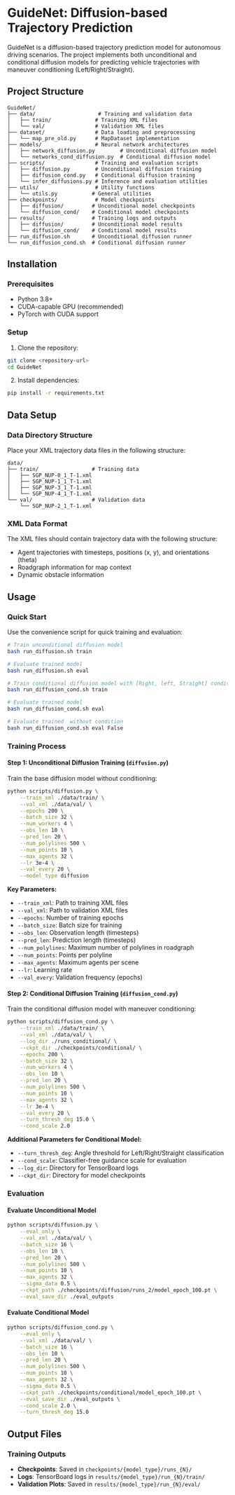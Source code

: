 # GuideNet: Diffusion-based Trajectory Prediction

GuideNet is a diffusion-based trajectory prediction model for autonomous driving scenarios. The project implements both unconditional and conditional diffusion models for predicting vehicle trajectories with maneuver conditioning (Left/Right/Straight).

## Project Structure

```
GuideNet/
├── data/                    # Training and validation data
│   ├── train/              # Training XML files
│   └── val/                # Validation XML files
├── dataset/                # Data loading and preprocessing
│   └── map_pre_old.py      # MapDataset implementation
├── models/                 # Neural network architectures
│   ├── network_diffusion.py        # Unconditional diffusion model
│   └── networks_cond_diffusion.py  # Conditional diffusion model
├── scripts/                # Training and evaluation scripts
│   ├── diffusion.py        # Unconditional diffusion training
│   ├── diffusion_cond.py   # Conditional diffusion training
│   └── infer_diffusions.py # Inference and evaluation utilities
├── utils/                  # Utility functions
│   └── utils.py           # General utilities
├── checkpoints/            # Model checkpoints
│   ├── diffusion/         # Unconditional model checkpoints
│   └── diffusion_cond/    # Conditional model checkpoints
├── results/               # Training logs and outputs
│   ├── diffusion/         # Unconditional model results
│   └── diffusion_cond/    # Conditional model results
├── run_diffusion.sh       # Unconditional diffusion runner
└── run_diffusion_cond.sh  # Conditional diffusion runner
```

## Installation

### Prerequisites

- Python 3.8+
- CUDA-capable GPU (recommended)
- PyTorch with CUDA support

### Setup

1. Clone the repository:
```bash
git clone <repository-url>
cd GuideNet
```

2. Install dependencies:
```bash
pip install -r requirements.txt
```


## Data Setup

### Data Directory Structure

Place your XML trajectory data files in the following structure:

```
data/
├── train/                 # Training data
│   ├── SGP_NUP-0_1_T-1.xml
│   ├── SGP_NUP-1_1_T-1.xml
│   ├── SGP_NUP-3_1_T-1.xml
│   └── SGP_NUP-4_1_T-1.xml
└── val/                   # Validation data
    └── SGP_NUP-2_1_T-1.xml
```

### XML Data Format

The XML files should contain trajectory data with the following structure:
- Agent trajectories with timesteps, positions (x, y), and orientations (theta)
- Roadgraph information for map context
- Dynamic obstacle information

## Usage

### Quick Start

Use the convenience script for quick training and evaluation:

```bash
# Train unconditional diffusion model
bash run_diffusion.sh train

# Evaluate trained model
bash run_diffusion.sh eval

# Train conditional diffusion model with [Right, left, Straight] conditions
bash run_diffusion_cond.sh train

# Evaluate trained model
bash run_diffusion_cond.sh eval

# Evaluate trained  without condition 
bash run_diffusion_cond.sh eval False
```



### Training Process

#### Step 1: Unconditional Diffusion Training (`diffusion.py`)

Train the base diffusion model without conditioning:

```bash
python scripts/diffusion.py \
    --train_xml ./data/train/ \
    --val_xml ./data/val/ \
    --epochs 200 \
    --batch_size 32 \
    --num_workers 4 \
    --obs_len 10 \
    --pred_len 20 \
    --num_polylines 500 \
    --num_points 10 \
    --max_agents 32 \
    --lr 3e-4 \
    --val_every 20 \
    --model_type diffusion
```

**Key Parameters:**
- `--train_xml`: Path to training XML files
- `--val_xml`: Path to validation XML files
- `--epochs`: Number of training epochs
- `--batch_size`: Batch size for training
- `--obs_len`: Observation length (timesteps)
- `--pred_len`: Prediction length (timesteps)
- `--num_polylines`: Maximum number of polylines in roadgraph
- `--num_points`: Points per polyline
- `--max_agents`: Maximum agents per scene
- `--lr`: Learning rate
- `--val_every`: Validation frequency (epochs)

#### Step 2: Conditional Diffusion Training (`diffusion_cond.py`)

Train the conditional diffusion model with maneuver conditioning:

```bash
python scripts/diffusion_cond.py \
    --train_xml ./data/train/ \
    --val_xml ./data/val/ \
    --log_dir ./runs_conditional/ \
    --ckpt_dir ./checkpoints/conditional/ \
    --epochs 200 \
    --batch_size 32 \
    --num_workers 4 \
    --obs_len 10 \
    --pred_len 20 \
    --num_polylines 500 \
    --num_points 10 \
    --max_agents 32 \
    --lr 3e-4 \
    --val_every 20 \
    --turn_thresh_deg 15.0 \
    --cond_scale 2.0
```

**Additional Parameters for Conditional Model:**
- `--turn_thresh_deg`: Angle threshold for Left/Right/Straight classification
- `--cond_scale`: Classifier-free guidance scale for evaluation
- `--log_dir`: Directory for TensorBoard logs
- `--ckpt_dir`: Directory for model checkpoints

### Evaluation

#### Evaluate Unconditional Model

```bash
python scripts/diffusion.py \
    --eval_only \
    --val_xml ./data/val/ \
    --batch_size 16 \
    --obs_len 10 \
    --pred_len 20 \
    --num_polylines 500 \
    --num_points 10 \
    --max_agents 32 \
    --sigma_data 0.5 \
    --ckpt_path ./checkpoints/diffusion/runs_2/model_epoch_100.pt \
    --eval_save_dir ./eval_outputs
```

#### Evaluate Conditional Model

```bash
python scripts/diffusion_cond.py \
    --eval_only \
    --val_xml ./data/val/ \
    --batch_size 16 \
    --obs_len 10 \
    --pred_len 20 \
    --num_polylines 500 \
    --num_points 10 \
    --max_agents 32 \
    --sigma_data 0.5 \
    --ckpt_path ./checkpoints/conditional/model_epoch_100.pt \
    --eval_save_dir ./eval_outputs \
    --cond_scale 2.0 \
    --turn_thresh_deg 15.0
```



## Output Files

### Training Outputs
- **Checkpoints**: Saved in `checkpoints/{model_type}/runs_{N}/`
- **Logs**: TensorBoard logs in `results/{model_type}/run_{N}/train/`
- **Validation Plots**: Saved in `results/{model_type}/run_{N}/eval/`

